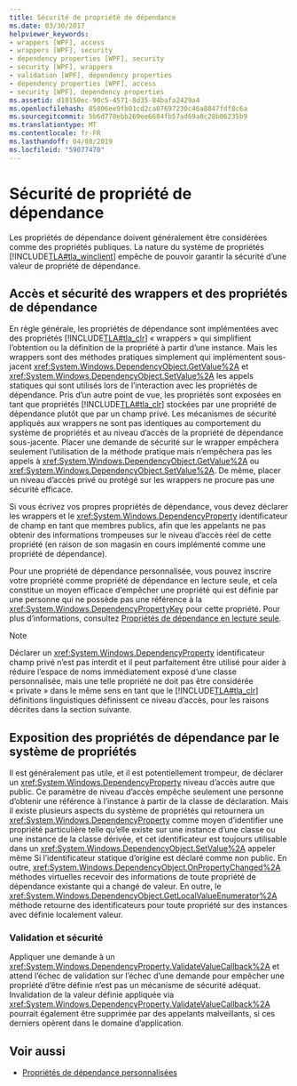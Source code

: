 ```yaml
---
title: Sécurité de propriété de dépendance
ms.date: 03/30/2017
helpviewer_keywords:
- wrappers [WPF], access
- wrappers [WPF], security
- dependency properties [WPF], security
- security [WPF], wrappers
- validation [WPF], dependency properties
- dependency properties [WPF], access
- security [WPF], dependency properties
ms.assetid: d10150ec-90c5-4571-8d35-84bafa2429a4
ms.openlocfilehash: 85806ee9fb01cd2ca07697230c46a8847fdf8c6a
ms.sourcegitcommit: 5b6d778ebb269ee6684fb57ad69a8c28b06235b9
ms.translationtype: MT
ms.contentlocale: fr-FR
ms.lasthandoff: 04/08/2019
ms.locfileid: "59077470"
---
```

# <a name="dependency-property-security"></a>Sécurité de propriété de dépendance
Les propriétés de dépendance doivent généralement être considérées comme des propriétés publiques. La nature du système de propriétés [!INCLUDE[TLA#tla_winclient](../../../../includes/tlasharptla-winclient-md.md)] empêche de pouvoir garantir la sécurité d’une valeur de propriété de dépendance.  

<a name="AccessSecurity"></a>   
## <a name="access-and-security-of-wrappers-and-dependency-properties"></a>Accès et sécurité des wrappers et des propriétés de dépendance  
 En règle générale, les propriétés de dépendance sont implémentées avec des propriétés [!INCLUDE[TLA#tla_clr](../../../../includes/tlasharptla-clr-md.md)] « wrappers » qui simplifient l’obtention ou la définition de la propriété à partir d’une instance. Mais les wrappers sont des méthodes pratiques simplement qui implémentent sous-jacent <xref:System.Windows.DependencyObject.GetValue%2A> et <xref:System.Windows.DependencyObject.SetValue%2A> les appels statiques qui sont utilisés lors de l’interaction avec les propriétés de dépendance. Pris d’un autre point de vue, les propriétés sont exposées en tant que propriétés [!INCLUDE[TLA#tla_clr](../../../../includes/tlasharptla-clr-md.md)] stockées par une propriété de dépendance plutôt que par un champ privé. Les mécanismes de sécurité appliqués aux wrappers ne sont pas identiques au comportement du système de propriétés et au niveau d’accès de la propriété de dépendance sous-jacente. Placer une demande de sécurité sur le wrapper empêchera seulement l’utilisation de la méthode pratique mais n’empêchera pas les appels à <xref:System.Windows.DependencyObject.GetValue%2A> ou <xref:System.Windows.DependencyObject.SetValue%2A>. De même, placer un niveau d’accès privé ou protégé sur les wrappers ne procure pas une sécurité efficace.  
  
 Si vous écrivez vos propres propriétés de dépendance, vous devez déclarer les wrappers et le <xref:System.Windows.DependencyProperty> identificateur de champ en tant que membres publics, afin que les appelants ne pas obtenir des informations trompeuses sur le niveau d’accès réel de cette propriété (en raison de son magasin en cours implémenté comme une propriété de dépendance).  
  
 Pour une propriété de dépendance personnalisée, vous pouvez inscrire votre propriété comme propriété de dépendance en lecture seule, et cela constitue un moyen efficace d’empêcher une propriété qui est définie par une personne qui ne possède pas une référence à la <xref:System.Windows.DependencyPropertyKey> pour cette propriété. Pour plus d’informations, consultez [Propriétés de dépendance en lecture seule](read-only-dependency-properties.md).  
  
> [!NOTE]
>  Déclarer un <xref:System.Windows.DependencyProperty> identificateur champ privé n’est pas interdit et il peut parfaitement être utilisé pour aider à réduire l’espace de noms immédiatement exposé d’une classe personnalisée, mais une telle propriété ne doit pas être considérée « private » dans le même sens en tant que le [!INCLUDE[TLA#tla_clr](../../../../includes/tlasharptla-clr-md.md)] définitions linguistiques définissent ce niveau d’accès, pour les raisons décrites dans la section suivante.  
  
<a name="PropertySystemExposure"></a>   
## <a name="property-system-exposure-of-dependency-properties"></a>Exposition des propriétés de dépendance par le système de propriétés  
 Il est généralement pas utile, et il est potentiellement trompeur, de déclarer un <xref:System.Windows.DependencyProperty> niveau d’accès autre que public. Ce paramètre de niveau d’accès empêche seulement une personne d’obtenir une référence à l’instance à partir de la classe de déclaration. Mais il existe plusieurs aspects du système de propriétés qui retournera un <xref:System.Windows.DependencyProperty> comme moyen d’identifier une propriété particulière telle qu’elle existe sur une instance d’une classe ou une instance de la classe dérivée, et cet identificateur est toujours utilisable dans un <xref:System.Windows.DependencyObject.SetValue%2A> appeler même Si l’identificateur statique d’origine est déclaré comme non public. En outre, <xref:System.Windows.DependencyObject.OnPropertyChanged%2A> méthodes virtuelles recevoir des informations de toute propriété de dépendance existante qui a changé de valeur. En outre, le <xref:System.Windows.DependencyObject.GetLocalValueEnumerator%2A> méthode retourne des identificateurs pour toute propriété sur des instances avec définie localement valeur.  
  
### <a name="validation-and-security"></a>Validation et sécurité  
 Appliquer une demande à un <xref:System.Windows.DependencyProperty.ValidateValueCallback%2A> et attend l’échec de validation sur l’échec d’une demande pour empêcher une propriété d’être définie n’est pas un mécanisme de sécurité adéquat. Invalidation de la valeur définie appliquée via <xref:System.Windows.DependencyProperty.ValidateValueCallback%2A> pourrait également être supprimée par des appelants malveillants, si ces derniers opèrent dans le domaine d’application.  
  
## <a name="see-also"></a>Voir aussi

- [Propriétés de dépendance personnalisées](custom-dependency-properties.md)
